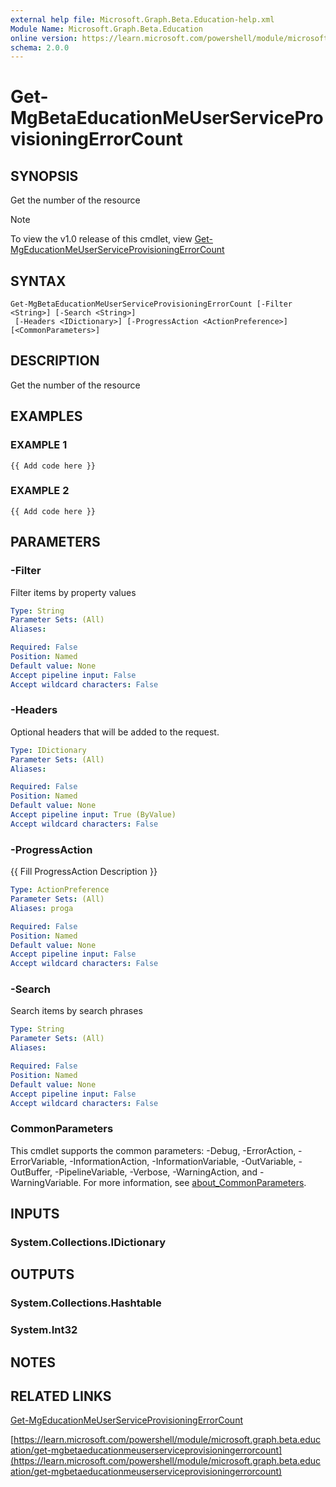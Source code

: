 ```yaml
---
external help file: Microsoft.Graph.Beta.Education-help.xml
Module Name: Microsoft.Graph.Beta.Education
online version: https://learn.microsoft.com/powershell/module/microsoft.graph.beta.education/get-mgbetaeducationmeuserserviceprovisioningerrorcount
schema: 2.0.0
---
```


# Get-MgBetaEducationMeUserServiceProvisioningErrorCount

## SYNOPSIS
Get the number of the resource

> [!NOTE]
> To view the v1.0 release of this cmdlet, view [Get-MgEducationMeUserServiceProvisioningErrorCount](/powershell/module/Microsoft.Graph.Education/Get-MgEducationMeUserServiceProvisioningErrorCount?view=graph-powershell-1.0)

## SYNTAX

```
Get-MgBetaEducationMeUserServiceProvisioningErrorCount [-Filter <String>] [-Search <String>]
 [-Headers <IDictionary>] [-ProgressAction <ActionPreference>] [<CommonParameters>]
```

## DESCRIPTION
Get the number of the resource

## EXAMPLES

### EXAMPLE 1
```
{{ Add code here }}
```

### EXAMPLE 2
```
{{ Add code here }}
```

## PARAMETERS

### -Filter
Filter items by property values

```yaml
Type: String
Parameter Sets: (All)
Aliases:

Required: False
Position: Named
Default value: None
Accept pipeline input: False
Accept wildcard characters: False
```

### -Headers
Optional headers that will be added to the request.

```yaml
Type: IDictionary
Parameter Sets: (All)
Aliases:

Required: False
Position: Named
Default value: None
Accept pipeline input: True (ByValue)
Accept wildcard characters: False
```

### -ProgressAction
{{ Fill ProgressAction Description }}

```yaml
Type: ActionPreference
Parameter Sets: (All)
Aliases: proga

Required: False
Position: Named
Default value: None
Accept pipeline input: False
Accept wildcard characters: False
```

### -Search
Search items by search phrases

```yaml
Type: String
Parameter Sets: (All)
Aliases:

Required: False
Position: Named
Default value: None
Accept pipeline input: False
Accept wildcard characters: False
```

### CommonParameters
This cmdlet supports the common parameters: -Debug, -ErrorAction, -ErrorVariable, -InformationAction, -InformationVariable, -OutVariable, -OutBuffer, -PipelineVariable, -Verbose, -WarningAction, and -WarningVariable. For more information, see [about_CommonParameters](http://go.microsoft.com/fwlink/?LinkID=113216).

## INPUTS

### System.Collections.IDictionary
## OUTPUTS

### System.Collections.Hashtable
### System.Int32
## NOTES

## RELATED LINKS
[Get-MgEducationMeUserServiceProvisioningErrorCount](/powershell/module/Microsoft.Graph.Education/Get-MgEducationMeUserServiceProvisioningErrorCount?view=graph-powershell-1.0)

[https://learn.microsoft.com/powershell/module/microsoft.graph.beta.education/get-mgbetaeducationmeuserserviceprovisioningerrorcount](https://learn.microsoft.com/powershell/module/microsoft.graph.beta.education/get-mgbetaeducationmeuserserviceprovisioningerrorcount)




